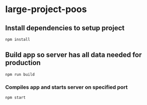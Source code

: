 # large-project-poos

## Install dependencies to setup project
```
npm install
```

## Build app so server has all data needed for production
```
npm run build
```

### Compiles app and starts server on specified port
```
npm start
```
